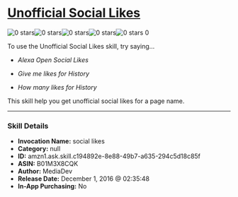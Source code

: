 # [Unofficial Social Likes](http://alexa.amazon.com/#skills/amzn1.ask.skill.c194892e-8e88-49b7-a635-294c5d18c85f)
![0 stars](../../images/ic_star_border_black_18dp_1x.png)![0 stars](../../images/ic_star_border_black_18dp_1x.png)![0 stars](../../images/ic_star_border_black_18dp_1x.png)![0 stars](../../images/ic_star_border_black_18dp_1x.png)![0 stars](../../images/ic_star_border_black_18dp_1x.png) 0

To use the Unofficial Social Likes skill, try saying...

* *Alexa Open Social Likes*

* *Give me likes for History*

* *How many likes for History*

This skill help you get unofficial social likes for a page name.

***

### Skill Details

* **Invocation Name:** social likes
* **Category:** null
* **ID:** amzn1.ask.skill.c194892e-8e88-49b7-a635-294c5d18c85f
* **ASIN:** B01M3X8CQK
* **Author:** MediaDev
* **Release Date:** December 1, 2016 @ 02:35:48
* **In-App Purchasing:** No
